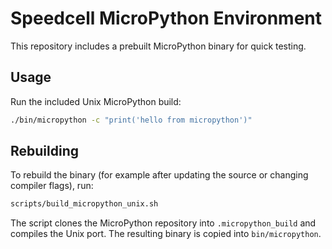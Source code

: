 # Speedcell MicroPython Environment

This repository includes a prebuilt MicroPython binary for quick testing.

## Usage

Run the included Unix MicroPython build:

```sh
./bin/micropython -c "print('hello from micropython')"
```

## Rebuilding

To rebuild the binary (for example after updating the source or changing
compiler flags), run:

```sh
scripts/build_micropython_unix.sh
```

The script clones the MicroPython repository into `.micropython_build` and
compiles the Unix port. The resulting binary is copied into `bin/micropython`.

